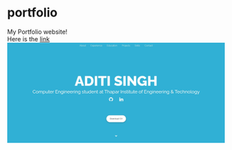 # portfolio
My Portfolio website! <br>
Here is the [link](https://aditi-singh-portfolio.vercel.app/)
![Enter image description here](/Images/portfolio.jpg)
